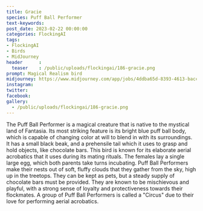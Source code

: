 ```yaml
---
title: Gracie
species: Puff Ball Performer
text-keywords: 
post_date: 2023-02-22 00:00:00
categories: FlockingAI
tags:
- FlockingAI
- Birds
- MidJourney 
header      :
  teaser    : /public/uploads/flockingai/186-gracie.png
prompt: Magical Realism bird
midjourney: https://www.midjourney.com/app/jobs/4ddba65d-8393-4613-bacc-1a71789fe4e0
instagram: 
twitter: 
facebook: 
gallery: 
  - /public/uploads/flockingai/186-gracie.png
---
```


The Puff Ball Performer is a magical creature that is native to the mystical land of Fantasia. Its most striking feature is its bright blue puff ball body, which is capable of changing color at will to blend in with its surroundings. It has a small black beak, and a prehensile tail which it uses to grasp and hold objects, like chocolate bars. This bird is known for its elaborate aerial acrobatics that it uses during its mating rituals. The females lay a single large egg, which both parents take turns incubating. Puff Ball Performers make their nests out of soft, fluffy clouds that they gather from the sky, high up in the treetops. They can be kept as pets, but a steady supply of chocolate bars must be provided. They are known to be mischievous and playful, with a strong sense of loyalty and protectiveness towards their flockmates. A group of Puff Ball Performers is called a "Circus" due to their love for performing aerial acrobatics.
